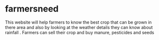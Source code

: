 # farmersneed
This website will help farmers to know the best crop that can be grown in there area and also by looking at the weather details they can know about rainfall . Farmers can sell their crop and buy manure, pesticides and seeds
